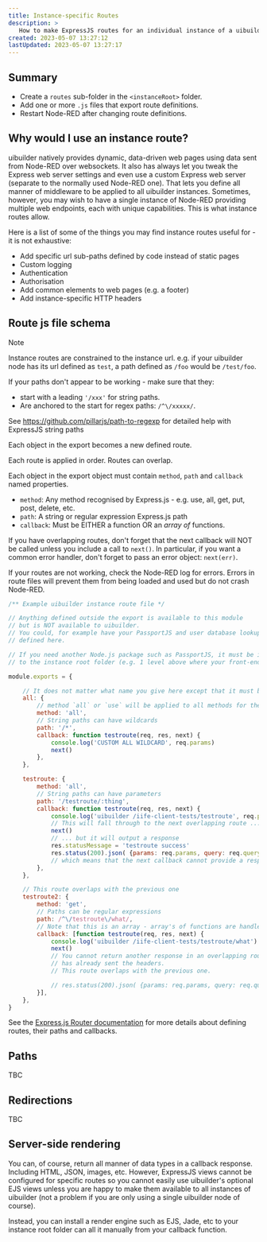 ```yaml
---
title: Instance-specific Routes
description: >
   How to make ExpressJS routes for an individual instance of a uibuilder node.
created: 2023-05-07 13:27:12
lastUpdated: 2023-05-07 13:27:17
---
```


## Summary

* Create a `routes` sub-folder in the `<instanceRoot>` folder.
* Add one or more `.js` files that export route definitions.
* Restart Node-RED after changing route definitions.

## Why would I use an instance route?

uibuilder natively provides dynamic, data-driven web pages using data sent from Node-RED over websockets. It also has always let you tweak the Express web server settings and even use a custom Express web server (separate to the normally used Node-RED one). That lets you define all manner of middleware to be applied to all uibuilder instances. Sometimes, however, you may wish to have a single instance of Node-RED providing multiple web endpoints, each with unique capabilities. This is what instance routes allow.

Here is a list of some of the things you may find instance routes useful for - it is not exhaustive:

* Add specific url sub-paths defined by code instead of static pages
* Custom logging
* Authentication
* Authorisation
* Add common elements to web pages (e.g. a footer)
* Add instance-specific HTTP headers

## Route js file schema

> [!NOTE]
>
> Instance routes are constrained to the instance url. e.g. if your uibuilder node has its
> url defined as `test`, a path defined as `/foo` would be `/test/foo`.
>
> If your paths don't appear to be working - make sure that they:
> * start with a leading `'/xxx'` for string paths.
> * Are anchored to the start for regex paths: `/^\/xxxxx/`.
> 
> See https://github.com/pillarjs/path-to-regexp for detailed help with ExpressJS string paths
 
Each object in the export becomes a new defined route.

Each route is applied in order. Routes can overlap.

Each object in the export object must contain `method`, `path` and `callback` named properties.

* `method`: Any method recognised by Express.js - e.g. use, all, get, put, post, delete, etc.
* `path`: A string or regular expression Express.js path
* `callback`: Must be EITHER a function OR an *array of* functions.

If you have overlapping routes, don't forget that the next callback will NOT be called unless you include a call to `next()`. In particular, if you want a common error handler, don't forget to pass an error object: `next(err)`.

If your routes are not working, check the Node-RED log for errors. Errors in route files will prevent them from being loaded and used but do not crash Node-RED.

```javascript
/** Example uibuilder instance route file */

// Anything defined outside the export is available to this module
// but is NOT available to uibuilder.
// You could, for example have your PassportJS and user database lookups
// defined here.

// If you need another Node.js package such as PassportJS, it must be installed
// to the instance root folder (e.g. 1 level above where your front-end source code lives)

module.exports = {

    // It does not matter what name you give here except that it must be unique within the export
    all: {
        // method `all` or `use` will be applied to all methods for the path
        method: 'all',
        // String paths can have wildcards
        path: '/*',
        callback: function testroute(req, res, next) {
            console.log('CUSTOM ALL WILDCARD', req.params)
            next()
        },
    },

    testroute: {
        method: 'all',
        // String paths can have parameters
        path: '/testroute/:thing',
        callback: function testroute(req, res, next) {
            console.log('uibuilder /iife-client-tests/testroute', req.params)
            // This will fall through to the next overlapping route ...
            next()
            // ... but it will output a response
            res.statusMessage = 'testroute success'
            res.status(200).json( {params: req.params, query: req.query, body: req.body} )
            // which means that the next callback cannot provide a response itself
        },
    },

    // This route overlaps with the previous one
    testroute2: {
        method: 'get',
        // Paths can be regular expressions
        path: /^\/testroute\/what/,
        // Note that this is an array - array's of functions are handled.
        callback: [function testroute(req, res, next) {
            console.log('uibuilder /iife-client-tests/testroute/what')
            next()
            // You cannot return another response in an overlapping route because ExpressJS
            // has already sent the headers.
            // This route overlaps with the previous one.

            // res.status(200).json( {params: req.params, query: req.query, body: req.body} )
        }],
    },
}
```

See the [Express.js Router documentation](https://expressjs.com/en/4x/api.html#router) for more details about defining routes, their paths and callbacks.

## Paths

TBC

## Redirections

TBC

## Server-side rendering

You can, of course, return all manner of data types in a callback response. Including HTML, JSON, images, etc. However, ExpressJS views cannot be configured for specific routes so you cannot easily use uibuilder's optional EJS views unless you are happy to make them available to all instances of uibuilder (not a problem if you are only using a single uibuilder node of course).

Instead, you can install a render engine such as EJS, Jade, etc to your instance root folder can all it manually from your callback function.
